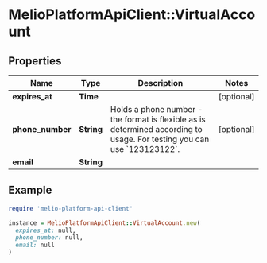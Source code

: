 # MelioPlatformApiClient::VirtualAccount

## Properties

| Name | Type | Description | Notes |
| ---- | ---- | ----------- | ----- |
| **expires_at** | **Time** |  | [optional] |
| **phone_number** | **String** | Holds a phone number - the format is flexible as is determined according to usage. For testing you can use &#x60;123123122&#x60;. | [optional] |
| **email** | **String** |  |  |

## Example

```ruby
require 'melio-platform-api-client'

instance = MelioPlatformApiClient::VirtualAccount.new(
  expires_at: null,
  phone_number: null,
  email: null
)
```

